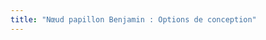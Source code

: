 ```yaml
---
title: "Nœud papillon Benjamin : Options de conception"
---
```


<PatternOptions pattern='benjamin' />
